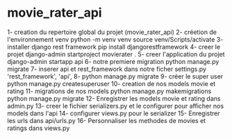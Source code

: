 # movie_rater_api
1- creation du repertoire global du projet (movie_rater_api)
2- créetion de l'environnement venv
    python -m venv venv
    source venv/Scripts/activate
3- installer django rest framework
    pip install djangorestframework
4- creer le projet
    django-admin startproject movierater .
5- creer l'application du projet
    django-admin startapp api
6- notre premiere migration
    python manage.py migrate
7- inserer api et rest_framework dans notre ficher settings.py
    'rest_framework',
    'api',
8- python manage.py migrate
9- créer le super user
    python manage.py createsuperuser
10- creation de nos models movie et rating
11- migrations de nos models
    python manage.py makemigrations
    python manage.py migrate
12- Enregistrer les models movie et rating dans admin.py
13- creer le fichier serializers.py et le configurer pour afficher nos models dans l'api
14- configurer views.py pour le serializer
15- Enregistrer les urls dans api/urls.py
16- Personnaliser les methodes de movies et ratings dans views.py